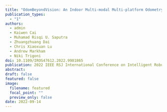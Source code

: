 ```yaml
---
title: "OdomBeyondVision: An Indoor Multi-modal Multi-platform Odometry Dataset Beyond the Visible Spectrum"
publication_types:
  - "1"
authors:
  - admin
  - Kaiwen Cai
  - Muhamad Risqi U. Saputra
  - Zhuangzhuang Dai
  - Chris Xiaoxuan Lu
  - Andrew Markham
  - Niki Trigoni
doi: 10.1109/IROS47612.2022.9981865
publication: 2022 IEEE RSJ International Conference on Intelligent Robots and Systems (IROS)
abstract:
draft: false
featured: false
image:
  filename: featured
  focal_point: ""
  preview_only: false
date: 2022-09-14
---
```

